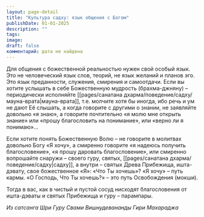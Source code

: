 ```yaml
---
layout: page-detail
title: "Культура садху: язык общения с Богом"
publishDate: 01-01-2025
description: ""
tags: 
image: 
draft: false
комментарий: дата не найдена
---
```


Для общения с божественной реальностью нужен свой особый язык. Это не человеческий язык слов, теорий, не язык желаний и планов эго. Это язык преданности, служения, смирения и самоотдачи. Если вы хотите услышать в себе Божественную мудрость (брахма-джняну) – периодически исполняйте [[pages/санатана дхарма/поведение/садху/мауна-врата|мауна-врата]], т.е. молчите хотя бы иногда, ибо речь и ум не дают Её слышать, а когда говорите с другими о знании, не заявляйте довольно «я знаю», а говорите почтительно «я молю мне открыть знание» или «прошу благословить на понимание», или «верно ли я понимаю»...

Если хотите понять Божественную Волю – не говорите в молитвах довольно Богу «Я хочу», а смиренно говорите «я надеюсь получить благословение», «я прошу даровать благословение», или смиренно вопрошайте снаружи – своего гуру, святых, [[pages/санатана дхарма/поведение/садху|садху]], а внутри – святых Древа Прибежища, ишта-дэвату, свое божественное «Я»: «Что Ты хочешь»? «Я хочу» – путь кармы. «О Господь, Что Ты хочешь?» – это путь Освобождения (мокши).

Тогда в вас, как в чистый и пустой сосуд нисходят благословения от ишта-дэваты и святых Прибежища и гуру – парампары.

*Из сатсанга Шри Гуру Свами Вишнудевананды Гири Махараджа*

